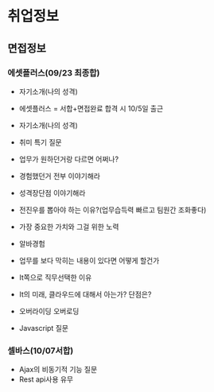# 취업정보

## 면접정보

### 에셋플러스(09/23 최종합)

* 자기소개(나의 성격)

* 에셋플러스 = 서합+면접완료 합격 시 10/5일 출근

* 자기소개(나의 성격)

* 취미 특기 질문

* 업무가 원하던거랑 다르면 어쩌나?

* 경험했던거 전부 이야기해라

* 성격장단점 이야기해라

* 전진우를 뽑아야 하는 이유?(업무습득력 빠르고 팀원간 조화좋다)

* 가장 중요한 가치와 그걸 위한 노력

* 알바경험

* 업무를 보다 막히는 내용이 있다면 어떻게 할건가

* It쪽으로 직무선택한 이유

* It의 미래, 클라우드에 대해서 아는가? 단점은?

* 오버라이딩 오버로딩

* Javascript 질문

  

### 셀바스(10/07서합)

* Ajax의 비동기적 기능 질문
* Rest api사용 유무

